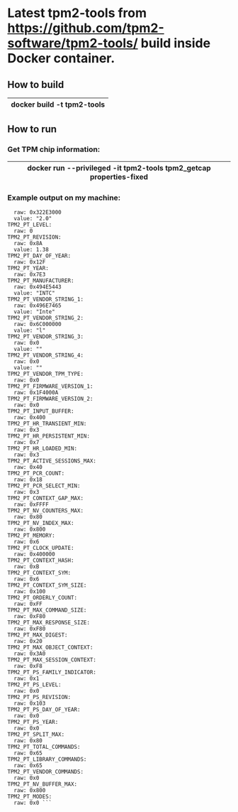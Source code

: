 # Latest tpm2-tools from https://github.com/tpm2-software/tpm2-tools/ build inside Docker container.

## How to build

| docker build -t tpm2-tools  |
| --- |

## How to run
### Get TPM chip information:
| docker run --privileged -it tpm2-tools tpm2_getcap properties-fixed |
| --- |

### Example output on my machine:

``` TPM2_PT_FAMILY_INDICATOR:
  raw: 0x322E3000
  value: "2.0"
TPM2_PT_LEVEL:
  raw: 0
TPM2_PT_REVISION:
  raw: 0x8A
  value: 1.38
TPM2_PT_DAY_OF_YEAR:
  raw: 0x12F
TPM2_PT_YEAR:
  raw: 0x7E3
TPM2_PT_MANUFACTURER:
  raw: 0x494E5443
  value: "INTC"
TPM2_PT_VENDOR_STRING_1:
  raw: 0x496E7465
  value: "Inte"
TPM2_PT_VENDOR_STRING_2:
  raw: 0x6C000000
  value: "l"
TPM2_PT_VENDOR_STRING_3:
  raw: 0x0
  value: ""
TPM2_PT_VENDOR_STRING_4:
  raw: 0x0
  value: ""
TPM2_PT_VENDOR_TPM_TYPE:
  raw: 0x0
TPM2_PT_FIRMWARE_VERSION_1:
  raw: 0x1F4000A
TPM2_PT_FIRMWARE_VERSION_2:
  raw: 0x0
TPM2_PT_INPUT_BUFFER:
  raw: 0x400
TPM2_PT_HR_TRANSIENT_MIN:
  raw: 0x3
TPM2_PT_HR_PERSISTENT_MIN:
  raw: 0x7
TPM2_PT_HR_LOADED_MIN:
  raw: 0x3
TPM2_PT_ACTIVE_SESSIONS_MAX:
  raw: 0x40
TPM2_PT_PCR_COUNT:
  raw: 0x18
TPM2_PT_PCR_SELECT_MIN:
  raw: 0x3
TPM2_PT_CONTEXT_GAP_MAX:
  raw: 0xFFFF
TPM2_PT_NV_COUNTERS_MAX:
  raw: 0x80
TPM2_PT_NV_INDEX_MAX:
  raw: 0x800
TPM2_PT_MEMORY:
  raw: 0x6
TPM2_PT_CLOCK_UPDATE:
  raw: 0x400000
TPM2_PT_CONTEXT_HASH:
  raw: 0xB
TPM2_PT_CONTEXT_SYM:
  raw: 0x6
TPM2_PT_CONTEXT_SYM_SIZE:
  raw: 0x100
TPM2_PT_ORDERLY_COUNT:
  raw: 0xFF
TPM2_PT_MAX_COMMAND_SIZE:
  raw: 0xF80
TPM2_PT_MAX_RESPONSE_SIZE:
  raw: 0xF80
TPM2_PT_MAX_DIGEST:
  raw: 0x20
TPM2_PT_MAX_OBJECT_CONTEXT:
  raw: 0x3A0
TPM2_PT_MAX_SESSION_CONTEXT:
  raw: 0xF8
TPM2_PT_PS_FAMILY_INDICATOR:
  raw: 0x1
TPM2_PT_PS_LEVEL:
  raw: 0x0
TPM2_PT_PS_REVISION:
  raw: 0x103
TPM2_PT_PS_DAY_OF_YEAR:
  raw: 0x0
TPM2_PT_PS_YEAR:
  raw: 0x0
TPM2_PT_SPLIT_MAX:
  raw: 0x80
TPM2_PT_TOTAL_COMMANDS:
  raw: 0x65
TPM2_PT_LIBRARY_COMMANDS:
  raw: 0x65
TPM2_PT_VENDOR_COMMANDS:
  raw: 0x0
TPM2_PT_NV_BUFFER_MAX:
  raw: 0x800
TPM2_PT_MODES:
  raw: 0x0 ```

